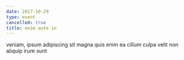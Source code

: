 ```yaml
---
date: 2017-10-29
type: event
cancelled: true
title: enim aute in
---
```

veniam, ipsum adipiscing sit magna quis enim ea cillum culpa velit non aliquip irure sunt